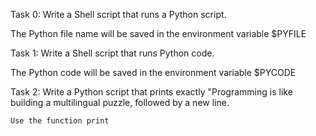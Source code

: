 Task 0: Write a Shell script that runs a Python script.

The Python file name will be saved in the environment variable $PYFILE

Task 1: Write a Shell script that runs Python code.

The Python code will be saved in the environment variable $PYCODE

Task 2: Write a Python script that prints exactly "Programming is like building a multilingual puzzle, followed by a new line.

    Use the function print

